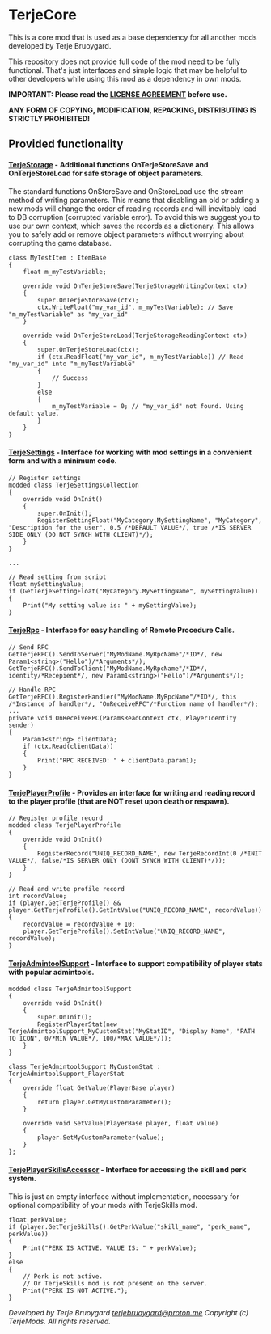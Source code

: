# TerjeCore

This is a core mod that is used as a base dependency for all another mods developed by Terje Bruoygard.

This repository does not provide full code of the mod need to be fully functional.
That's just interfaces and simple logic that may be helpful to other developers while using this mod as a dependency in own mods.

**IMPORTANT: Please read the [LICENSE AGREEMENT](LICENSE.md) before use.**

**ANY FORM OF COPYING, MODIFICATION, REPACKING, DISTRIBUTING IS STRICTLY PROHIBITED!**


## Provided functionality

#### [TerjeStorage](TerjeCore/Scripts/4_World/Classes/TerjeStorage.c) - Additional functions OnTerjeStoreSave and OnTerjeStoreLoad for safe storage of object parameters.

The standard functions OnStoreSave and OnStoreLoad use the stream method of writing parameters.
This means that disabling an old or adding a new mods will change the order of reading records and will inevitably lead to DB corruption (corrupted variable error).
To avoid this we suggest you to use our own context, which saves the records as a dictionary. 
This allows you to safely add or remove object parameters without worrying about corrupting the game database.

```
class MyTestItem : ItemBase
{
	float m_myTestVariable;

	override void OnTerjeStoreSave(TerjeStorageWritingContext ctx)
	{
		super.OnTerjeStoreSave(ctx);
		ctx.WriteFloat("my_var_id", m_myTestVariable); // Save "m_myTestVariable" as "my_var_id"
	}
	
	override void OnTerjeStoreLoad(TerjeStorageReadingContext ctx)
	{
		super.OnTerjeStoreLoad(ctx);
		if (ctx.ReadFloat("my_var_id", m_myTestVariable)) // Read "my_var_id" into "m_myTestVariable"
		{
			// Success
		}
		else
		{
			m_myTestVariable = 0; // "my_var_id" not found. Using default value.
		}
	}
}
```

#### [TerjeSettings](TerjeCore/Scripts/4_World/Plugins/PluginTerjeSettings.c) - Interface for working with mod settings in a convenient form and with a minimum code.
```
// Register settings
modded class TerjeSettingsCollection
{
	override void OnInit()
	{
		super.OnInit();
		RegisterSettingFloat("MyCategory.MySettingName", "MyCategory", "Description for the user", 0.5 /*DEFAULT VALUE*/, true /*IS SERVER SIDE ONLY (DO NOT SYNCH WITH CLIENT)*/);
	}
}

...

// Read setting from script
float mySettingValue;
if (GetTerjeSettingFloat("MyCategory.MySettingName", mySettingValue))
{
    Print("My setting value is: " + mySettingValue);
}
```

#### [TerjeRpc](TerjeCore/Scripts/4_World/Plugins/PluginTerjeRpc.c) - Interface for easy handling of Remote Procedure Calls.
```
// Send RPC
GetTerjeRPC().SendToServer("MyModName.MyRpcName"/*ID*/, new Param1<string>("Hello")/*Arguments*/);
GetTerjeRPC().SendToClient("MyModName.MyRpcName"/*ID*/, identity/*Recepient*/, new Param1<string>("Hello")/*Arguments*/);

// Handle RPC
GetTerjeRPC().RegisterHandler("MyModName.MyRpcName"/*ID*/, this /*Instance of handler*/, "OnReceiveRPC"/*Function name of handler*/);
...
private void OnReceiveRPC(ParamsReadContext ctx, PlayerIdentity sender)
{
    Param1<string> clientData;
    if (ctx.Read(clientData))
    {
        Print("RPC RECEIVED: " + clientData.param1);
    }
}
```

#### [TerjePlayerProfile](TerjeCore/Scripts/4_World/Types/TerjePlayerProfile.c) - Provides an interface for writing and reading record to the player profile (that are NOT reset upon death or respawn).
```
// Register profile record
modded class TerjePlayerProfile
{
    override void OnInit()
    {
        RegisterRecord("UNIQ_RECORD_NAME", new TerjeRecordInt(0 /*INIT VALUE*/, false/*IS SERVER ONLY (DONT SYNCH WITH CLIENT)*/));
    }
}

// Read and write profile record
int recordValue;
if (player.GetTerjeProfile() && player.GetTerjeProfile().GetIntValue("UNIQ_RECORD_NAME", recordValue))
{
    recordValue = recordValue + 10;
    player.GetTerjeProfile().SetIntValue("UNIQ_RECORD_NAME", recordValue);
}
```

#### [TerjeAdmintoolSupport](TerjeCore/Scripts/4_World/Compatibility/TerjeAdmintoolSupport.c) - Interface to support compatibility of player stats with popular admintools.
```
modded class TerjeAdmintoolSupport
{
	override void OnInit()
	{
		super.OnInit();
        RegisterPlayerStat(new TerjeAdmintoolSupport_MyCustomStat("MyStatID", "Display Name", "PATH TO ICON", 0/*MIN VALUE*/, 100/*MAX VALUE*/));
    }
}

class TerjeAdmintoolSupport_MyCustomStat : TerjeAdmintoolSupport_PlayerStat
{
	override float GetValue(PlayerBase player)
	{
		return player.GetMyCustomParameter();
	}
	
	override void SetValue(PlayerBase player, float value)
	{
		player.SetMyCustomParameter(value);
	}
};
```

#### [TerjePlayerSkillsAccessor](TerjeCore/Scripts/4_World/Compatibility/TerjePlayerSkillsAccessor.c) - Interface for accessing the skill and perk system. 
This is just an empty interface without implementation, necessary for optional compatibility of your mods with TerjeSkills mod.
```
float perkValue;
if (player.GetTerjeSkills().GetPerkValue("skill_name", "perk_name", perkValue))
{
    Print("PERK IS ACTIVE. VALUE IS: " + perkValue);
}
else
{
    // Perk is not active.
    // Or TerjeSkills mod is not present on the server.
    Print("PERK IS NOT ACTIVE.");
}
```

*Developed by Terje Bruoygard <terjebruoygard@proton.me>*
*Copyright (c) TerjeMods. All rights reserved.*
